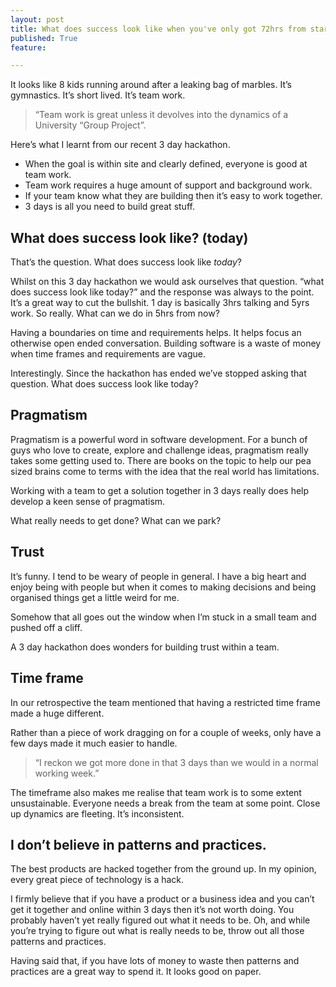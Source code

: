 ```yaml
---
layout: post
title: What does success look like when you've only got 72hrs from start to finish? Team work.
published: True
feature: 

---
```


It looks like 8 kids running around after a leaking bag of marbles. It’s gymnastics. It’s short lived. It’s team work.

> “Team work is great unless it devolves into the dynamics of a University “Group Project”.

Here’s what I learnt from our recent 3 day hackathon.

*   When the goal is within site and clearly defined, everyone is good at team work.
*   Team work requires a huge amount of support and background work.
*   If your team know what they are building then it’s easy to work together.
*   3 days is all you need to build great stuff.

## What does success look like? (today)

That’s the question. What does success look like _today_?

Whilst on this 3 day hackathon we would ask ourselves that question. “what does success look like today?” and the response was always to the point. It’s a great way to cut the bullshit. 1 day is basically 3hrs talking and 5yrs work. So really. What can we do in 5hrs from now?

Having a boundaries on time and requirements helps. It helps focus an otherwise open ended conversation. Building software is a waste of money when time frames and requirements are vague.

Interestingly. Since the hackathon has ended we’ve stopped asking that question. What does success look like today?

## Pragmatism

Pragmatism is a powerful word in software development. For a bunch of guys who love to create, explore and challenge ideas, pragmatism really takes some getting used to. There are books on the topic to help our pea sized brains come to terms with the idea that the real world has limitations.

Working with a team to get a solution together in 3 days really does help develop a keen sense of pragmatism.

What really needs to get done? What can we park?

## Trust

It’s funny. I tend to be weary of people in general. I have a big heart and enjoy being with people but when it comes to making decisions and being organised things get a little weird for me.

Somehow that all goes out the window when I’m stuck in a small team and pushed off a cliff.

A 3 day hackathon does wonders for building trust within a team.

## Time frame

In our retrospective the team mentioned that having a restricted time frame made a huge different.

Rather than a piece of work dragging on for a couple of weeks, only have a few days made it much easier to handle.

> “I reckon we got more done in that 3 days than we would in a normal working week.”

The timeframe also makes me realise that team work is to some extent unsustainable. Everyone needs a break from the team at some point. Close up dynamics are fleeting. It’s inconsistent.

## I don’t believe in patterns and practices.

The best products are hacked together from the ground up. In my opinion, every great piece of technology is a hack.

I firmly believe that if you have a product or a business idea and you can’t get it together and online within 3 days then it’s not worth doing. You probably haven’t yet really figured out what it needs to be. Oh, and while you’re trying to figure out what is really needs to be, throw out all those patterns and practices.

Having said that, if you have lots of money to waste then patterns and practices are a great way to spend it. It looks good on paper.